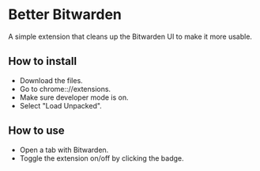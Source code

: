 # Better Bitwarden

A simple extension that cleans up the Bitwarden UI to make it more usable.

## How to install

- Download the files.
- Go to chrome:://extensions.
- Make sure developer mode is on.
- Select "Load Unpacked".

## How to use

- Open a tab with Bitwarden.
- Toggle the extension on/off by clicking the badge.
